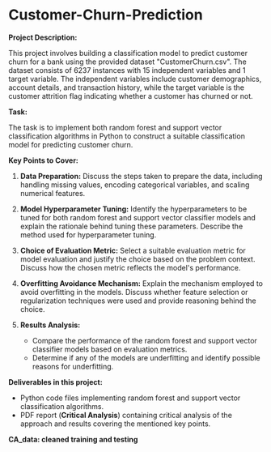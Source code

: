 # Customer-Churn-Prediction

**Project Description:**

This project involves building a classification model to predict customer churn for a bank using the provided dataset "CustomerChurn.csv". The dataset consists of 6237 instances with 15 independent variables and 1 target variable. The independent variables include customer demographics, account details, and transaction history, while the target variable is the customer attrition flag indicating whether a customer has churned or not.

**Task:**

The task is to implement both random forest and support vector classification algorithms in Python to construct a suitable classification model for predicting customer churn. <!-- Alongside providing the Python code file, a critical analysis of the approach and results is required in a PDF report. -->

**Key Points to Cover:**

1. **Data Preparation:** Discuss the steps taken to prepare the data, including handling missing values, encoding categorical variables, and scaling numerical features.

2. **Model Hyperparameter Tuning:** Identify the hyperparameters to be tuned for both random forest and support vector classifier models and explain the rationale behind tuning these parameters. Describe the method used for hyperparameter tuning.

3. **Choice of Evaluation Metric:** Select a suitable evaluation metric for model evaluation and justify the choice based on the problem context. Discuss how the chosen metric reflects the model's performance.

4. **Overfitting Avoidance Mechanism:** Explain the mechanism employed to avoid overfitting in the models. Discuss whether feature selection or regularization techniques were used and provide reasoning behind the choice.

5. **Results Analysis:**
   - Compare the performance of the random forest and support vector classifier models based on evaluation metrics.
   - Determine if any of the models are underfitting and identify possible reasons for underfitting.

**Deliverables in this project:**

- Python code files implementing random forest and support vector classification algorithms.
- PDF report (**Critical Analysis**) containing critical analysis of the approach and results covering the mentioned key points.

**CA_data: cleaned training and testing**